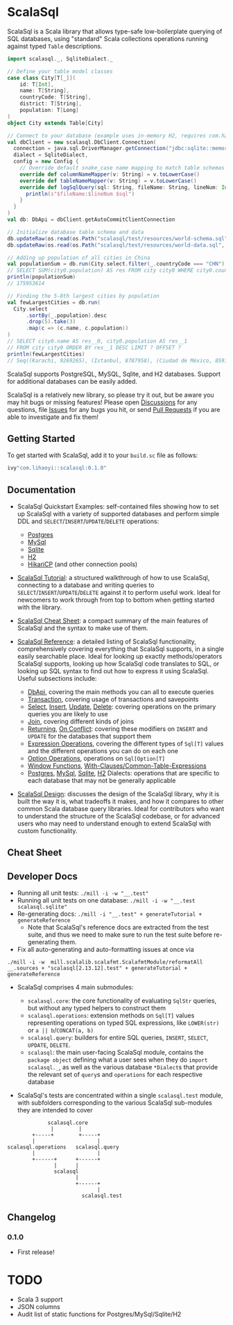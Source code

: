 # ScalaSql

ScalaSql is a Scala library that allows type-safe low-boilerplate querying of
SQL databases, using "standard" Scala collections operations running against
typed `Table` descriptions.

```scala
import scalasql._, SqliteDialect._

// Define your table model classes
case class City[T[_]](
    id: T[Int],
    name: T[String],
    countryCode: T[String],
    district: T[String],
    population: T[Long]
)
object City extends Table[City]

// Connect to your database (example uses in-memory H2, requires com.h2database:h2:2.2.224)
val dbClient = new scalasql.DbClient.Connection(
  connection = java.sql.DriverManager.getConnection("jdbc:sqlite::memory:"),
  dialect = SqliteDialect,
  config = new Config {
    // Override default snake_case name mapping to match table schemas
    override def columnNameMapper(v: String) = v.toLowerCase()
    override def tableNameMapper(v: String) = v.toLowerCase()
    override def logSqlQuery(sql: String, fileName: String, lineNum: Int): Unit = {
      println(s"$fileName:$lineNum $sql")
    }
  }
)
val db: DbApi = dbClient.getAutoCommitClientConnection

// Initialize database table schema and data
db.updateRaw(os.read(os.Path("scalasql/test/resources/world-schema.sql", os.pwd)))
db.updateRaw(os.read(os.Path("scalasql/test/resources/world-data.sql", os.pwd)))

// Adding up population of all cities in China
val populationSum = db.run(City.select.filter(_.countryCode === "CHN").map(_.population).sum)
// SELECT SUM(city0.population) AS res FROM city city0 WHERE city0.countrycode = ?
println(populationSum)
// 175953614

// Finding the 5-8th largest cities by population
val fewLargestCities = db.run(
  City.select
      .sortBy(_.population).desc
      .drop(5).take(3)
      .map(c => (c.name, c.population))
)
// SELECT city0.name AS res__0, city0.population AS res__1
// FROM city city0 ORDER BY res__1 DESC LIMIT ? OFFSET ?
println(fewLargestCities)
// Seq((Karachi, 9269265), (Istanbul, 8787958), (Ciudad de México, 8591309))
```

ScalaSql supports PostgreSQL, MySQL, Sqlite, and H2 databases. Support for additional 
databases can be easily added.

ScalaSql is a relatively new library, so please try it out, but be aware you may hit bugs
or missing features! Please open [Discussions](https://github.com/com-lihaoyi/scalasql/discussions)
for any questions, file [Issues](https://github.com/com-lihaoyi/scalasql/issues) for any 
bugs you hit, or send [Pull Requests](https://github.com/com-lihaoyi/scalasql/pulls) if
you are able to investigate and fix them!


## Getting Started

To get started with ScalaSql, add it to your `build.sc` file as follows:

```scala
ivy"com.lihaoyi::scalasql:0.1.0"
```

## Documentation

* ScalaSql Quickstart Examples: self-contained files showing how to set up ScalaSql with
  a variety of supported databases and perform simple DDL and 
  `SELECT`/`INSERT`/`UPDATE`/`DELETE` operations:
    * [Postgres](scalasql/test/src/example/PostgresExample.scala)
    * [MySql](scalasql/test/src/example/MySqlExample.scala)
    * [Sqlite](scalasql/test/src/example/SqliteExample.scala)
    * [H2](scalasql/test/src/example/H2Example.scala)
    * [HikariCP](scalasql/test/src/example/HikariCpExample.scala) (and other connection pools)

* [ScalaSql Tutorial](docs/tutorial.md): a structured walkthrough of how to use ScalaSql,
  connecting to a database and writing queries to `SELECT`/`INSERT`/`UPDATE`/`DELETE`
  against it to perform useful work. Ideal for newcomers to work through from top
  to bottom when getting started with the library.

* [ScalaSql Cheat Sheet](docs/cheatsheet.md): a compact summary of the main features
  of ScalaSql and the syntax to make use of them.

* [ScalaSql Reference](docs/reference.md): a detailed listing of ScalaSql functionality,
  comprehensively covering everything that ScalaSql supports, in a single easily searchable
  place. Ideal for looking up exactly methods/operators ScalaSql supports, looking up
  how ScalaSql code translates to SQL, or looking up SQL syntax to find out how to
  express it using ScalaSql. Useful subsections include:
  * [DbApi](docs/reference.md#dbapi), covering the main methods you can all
    to execute queries
  * [Transaction](docs/reference.md#transaction), covering usage of transactions
    and savepoints
  * [Select](docs/reference.md#select), [Insert](docs/reference.md#insert), 
    [Update](docs/reference.md#update), [Delete](docs/reference.md#delete):
    covering operations on the primary queries you are likely to use
  * [Join](docs/reference.md#join), covering different kinds of joins
  * [Returning](docs/reference.md#returning), [On Conflict](docs/reference.md#onconflict):
    covering these modifiers on `INSERT` and `UPDATE` for the databases that support them
  * [Expression Operations](docs/reference.md#exprops), covering the different
    types of `Sql[T]` values and the different operations you can do on each one
  * [Option Operations](docs/reference.md#optional), operations on `Sql[Option[T]`
  * [Window Functions](docs/reference.md#windowfunctions), 
    [With-Clauses/Common-Table-Expressions](docs/reference.md#withcte)
  * [Postgres](docs/reference.md#postgresdialect), [MySql](docs/reference.md#mysqldialect),
    [Sqlite](docs/reference.md#sqlitedialect), [H2](docs/reference.md#h2dialect) Dialects:
    operations that are specific to each database that may not be generally applicable

* [ScalaSql Design](docs/design.md): discusses the design of the ScalaSql library, why it
  is built the way it is, what tradeoffs it makes, and how it compares to other 
  common Scala database query libraries. Ideal for contributors who want to understand
  the structure of the ScalaSql codebase, or for advanced users who may need to
  understand enough to extend ScalaSql with custom functionality.


## Cheat Sheet

## Developer Docs

* Running all unit tests: `./mill -i -w "__.test"`
* Running all unit tests on one database: `./mill -i -w "__.test scalasql.sqlite"`
* Re-generating docs: `./mill -i "__.test" + generateTutorial + generateReference`
  * Note that ScalaSql's reference docs are extracted from the test suite, and thus we need
    to make sure to run the test suite before re-generating them.
* Fix all auto-generating and auto-formatting issues at once via
```
./mill -i -w  mill.scalalib.scalafmt.ScalafmtModule/reformatAll __.sources + "scalasql[2.13.12].test" + generateTutorial + generateReference
```

* ScalaSql comprises 4 main submodules:
  * `scalasql.core`: the core functionality of evaluating `SqlStr` queries, but without any typed
    helpers to construct them
  * `scalasql.operations`: extension methods on `Sql[T]` values representing operations on typed
    SQL expressions, like `LOWER(str)` or `a || b`/`CONCAT(a, b)`
  * `scalasql.query`: builders for entire SQL queries, `INSERT`, `SELECT`, `UPDATE`, `DELETE`.
  * `scalasql`: the main user-facing ScalaSql module, contains the `package object` defining
    what a user sees when they do `import scalasql._`, as well as the various database `*Dialect`s
    that provide the relevant set of `query`s and `operations` for each respective database

* ScalaSql's tests are concentrated within a single `scalasql.test` module, with subfolders
  corresponding to the various ScalaSql sub-modules they are intended to cover

```
             scalasql.core
              |        |
        +-----+        +-----+
        |                    |
scalasql.operations   scalasql.query
        |                    |
        +------+      +------+
               |      |
               scalasql
                      |
                      +------+
                             |
                        scalasql.test
```

## Changelog

### 0.1.0

* First release!

# TODO

* Scala 3 support
* JSON columns
* Audit list of static functions for Postgres/MySql/Sqlite/H2
